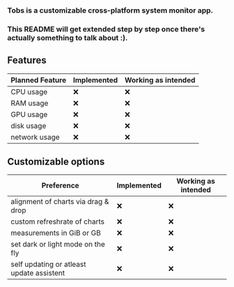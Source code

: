 ### Tobs is a customizable cross-platform system monitor app.

### This README will get extended step by step once there's actually something to talk about :).

## Features

| Planned Feature | Implemented | Working as intended |
| --------------- | ----------- | ------------------- |
| CPU usage       | ❌          | ❌                  |
| RAM usage       | ❌          | ❌                  |
| GPU usage       | ❌          | ❌                  |
| disk usage      | ❌          | ❌                  |
| network usage   | ❌          | ❌                  |

## Customizable options

| Preference                                | Implemented | Working as intended |
| ----------------------------------------- | ----------- | ------------------- |
| alignment of charts via drag & drop       | ❌          | ❌                  |
| custom refreshrate of charts              | ❌          | ❌                  |
| measurements in GiB or GB                 | ❌          | ❌                  |
| set dark or light mode on the fly         | ❌          | ❌                  |
| self updating or atleast update assistent | ❌          | ❌                  |
